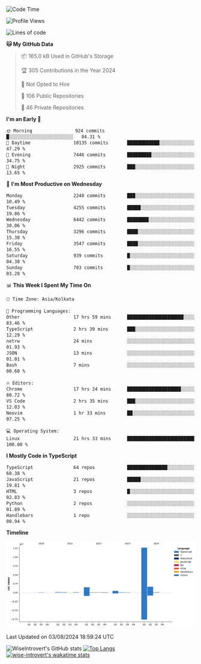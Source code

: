 <!--START_SECTION:waka-->
![Code Time](http://img.shields.io/badge/Code%20Time-2%2C005%20hrs%2012%20mins-blue)

![Profile Views](http://img.shields.io/badge/Profile%20Views-17-blue)

![Lines of code](https://img.shields.io/badge/From%20Hello%20World%20I%27ve%20Written-17.1%20million%20lines%20of%20code-blue)

**🐱 My GitHub Data** 

> 📦 165.0 kB Used in GitHub's Storage 
 > 
> 🏆 305 Contributions in the Year 2024
 > 
> 🚫 Not Opted to Hire
 > 
> 📜 106 Public Repositories 
 > 
> 🔑 46 Private Repositories 
 > 
**I'm an Early 🐤** 

```text
🌞 Morning                924 commits         █░░░░░░░░░░░░░░░░░░░░░░░░   04.31 % 
🌆 Daytime                10135 commits       ████████████░░░░░░░░░░░░░   47.29 % 
🌃 Evening                7446 commits        █████████░░░░░░░░░░░░░░░░   34.75 % 
🌙 Night                  2925 commits        ███░░░░░░░░░░░░░░░░░░░░░░   13.65 % 
```
📅 **I'm Most Productive on Wednesday** 

```text
Monday                   2248 commits        ███░░░░░░░░░░░░░░░░░░░░░░   10.49 % 
Tuesday                  4255 commits        █████░░░░░░░░░░░░░░░░░░░░   19.86 % 
Wednesday                6442 commits        ████████░░░░░░░░░░░░░░░░░   30.06 % 
Thursday                 3296 commits        ████░░░░░░░░░░░░░░░░░░░░░   15.38 % 
Friday                   3547 commits        ████░░░░░░░░░░░░░░░░░░░░░   16.55 % 
Saturday                 939 commits         █░░░░░░░░░░░░░░░░░░░░░░░░   04.38 % 
Sunday                   703 commits         █░░░░░░░░░░░░░░░░░░░░░░░░   03.28 % 
```


📊 **This Week I Spent My Time On** 

```text
🕑︎ Time Zone: Asia/Kolkata

💬 Programming Languages: 
Other                    17 hrs 59 mins      █████████████████████░░░░   83.46 % 
TypeScript               2 hrs 39 mins       ███░░░░░░░░░░░░░░░░░░░░░░   12.29 % 
netrw                    24 mins             ░░░░░░░░░░░░░░░░░░░░░░░░░   01.93 % 
JSON                     13 mins             ░░░░░░░░░░░░░░░░░░░░░░░░░   01.01 % 
Bash                     7 mins              ░░░░░░░░░░░░░░░░░░░░░░░░░   00.60 % 

🔥 Editors: 
Chrome                   17 hrs 24 mins      ████████████████████░░░░░   80.72 % 
VS Code                  2 hrs 35 mins       ███░░░░░░░░░░░░░░░░░░░░░░   12.03 % 
Neovim                   1 hr 33 mins        ██░░░░░░░░░░░░░░░░░░░░░░░   07.25 % 

💻 Operating System: 
Linux                    21 hrs 33 mins      █████████████████████████   100.00 % 
```

**I Mostly Code in TypeScript** 

```text
TypeScript               64 repos            ███████████████░░░░░░░░░░   60.38 % 
JavaScript               21 repos            █████░░░░░░░░░░░░░░░░░░░░   19.81 % 
HTML                     3 repos             █░░░░░░░░░░░░░░░░░░░░░░░░   02.83 % 
Python                   2 repos             ░░░░░░░░░░░░░░░░░░░░░░░░░   01.89 % 
Handlebars               1 repo              ░░░░░░░░░░░░░░░░░░░░░░░░░   00.94 % 
```



**Timeline**

![Lines of Code chart](https://raw.githubusercontent.com/wise-introvert/wise-introvert/master/assets/bar_graph.png)


 Last Updated on 03/08/2024 18:59:24 UTC
<!--END_SECTION:waka-->

![WiseIntrovert's GitHub stats](https://github-readme-stats.vercel.app/api?username=wise-introvert&count_private=true&show_icons=true)
[![Top Langs](https://github-readme-stats.vercel.app/api/top-langs/?username=wise-introvert&langs_count=10)](https://github.com/anuraghazra/github-readme-stats)
[![wise-introvert's wakatime stats](https://github-readme-stats.vercel.app/api/wakatime?username=wiseintrovert)](https://github.com/anuraghazra/github-readme-stats)
